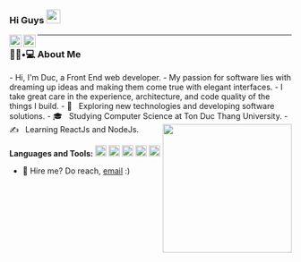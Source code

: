 ### Hi Guys <img src="https://media.giphy.com/media/hvRJCLFzcasrR4ia7z/giphy.gif" width="25px">
<a href="https://www.facebook.com/profile.php?id=100006672887523">
  <img align="left" alt="My FB" width="22px" src="https://img.icons8.com/cute-clipart/50/000000/facebook-new.png" />
</a>
<a href="https://www.instagram.com/ducminh2907/">
  <img align="left" alt="My Instagram" width="22px" src="https://img.icons8.com/cute-clipart/64/000000/instagram-new.png" />
</a>

<hr />
<h3> 👨🏻•💻 About Me </h3>
- Hi, I'm Duc, a Front End web developer. 
- My passion for software lies with dreaming up ideas and making them come true with elegant interfaces. 
- I take great care in the experience, architecture, and code quality of the things I build.
- 🤔 &nbsp; Exploring new technologies and developing software solutions.
- 🎓 &nbsp; Studying Computer Science at Ton Duc Thang University.
- ✍️ &nbsp; Learning ReactJs and NodeJs.

<img align='right' src="https://media.giphy.com/media/M9gbBd9nbDrOTu1Mqx/giphy.gif" width="230">

**Languages and Tools:** 
<code><img height="20" src="https://img.icons8.com/color/48/000000/html-5--v1.png"></code>
<code><img height="20" src="https://img.icons8.com/color/48/000000/css3.png"></code>
<code><img height="20" src="https://img.icons8.com/color/48/000000/javascript.png"></code>
<code><img height="20" src="https://img.icons8.com/nolan/64/react-native.png"></code>
<code><img height="20" src="https://img.icons8.com/fluent/48/000000/adobe-photoshop.png"></code>

- 💼 Hire me? Do reach, [email](mailto:ducle7144@gmail.com) :)
